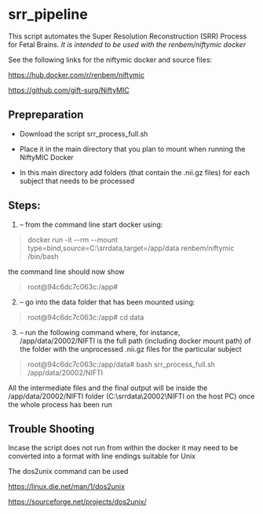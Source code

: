 # srr_pipeline

This script automates the Super Resolution Reconstruction (SRR) Process for Fetal Brains. *It is intended to be used with the renbem/niftymic docker* 

See the following links for the niftymic docker and source files:

https://hub.docker.com/r/renbem/niftymic

https://github.com/gift-surg/NiftyMIC

## **Prepreparation**

* Download the script srr_process_full.sh

* Place it in the main directory that you plan to mount when running the NiftyMIC Docker

* In this main directory add folders (that contain the .nii.gz files) for each subject that needs to be processed

## **Steps:**

1. – from the command line start docker using:
>docker run -it --rm --mount type=bind,source=C:\srrdata,target=/app/data renbem/niftymic /bin/bash

the command line should now show

>root@94c6dc7c063c:/app#

2. – go into the data folder that has been mounted using:
>root@94c6dc7c063c:/app# cd data

3. – run the following command where, for instance, /app/data/20002/NIFTI is the full path (including docker mount path) of the folder with the unprocessed .nii.gz files for the particular subject
>root@94c6dc7c063c:/app/data# bash srr_process_full.sh /app/data/20002/NIFTI


All the intermediate files and the final output will be inside the /app/data/20002/NIFTI folder (C:\srrdata\20002\NIFTI on the host PC) once the whole process has been run


## **Trouble Shooting**

Incase the script does not run from within the docker it may need to be converted into a format with line endings suitable for Unix

The dos2unix command can be used

https://linux.die.net/man/1/dos2unix

https://sourceforge.net/projects/dos2unix/
